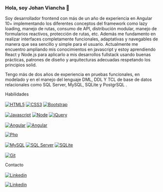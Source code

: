 ### Hola, soy Johan Viancha 👋

Soy desarrollador frontend con más de un año de experiencia en Angular 10+ implementando los diferentes conceptos del framework como lazy loading, manejo de rutas, consumo de API, distribución modular, manejo de formularios reactivos, protección de rutas, etc. Además me fundamento en realizar interfaces completamente funcionales, adaptativas y navegables de manera que sea sencillo y simple para el usuario.
Actualmente me encuentro ampliando mis conocimientos en javascript y estoy aprendiendo React y Node.js para aplicarlo a mis desarrollos fullstack usando buenas prácticas, patrones de diseño y arquitecturas adecuadas respetando los principios solid.

Tengo más de dos años de experiencia en pruebas funcionales, en modelado y en el manejo del lenguaje DML, DDL Y TCL de base de datos relacionales como SQL Server, MySQL, SQLite y PostgrSQL .

Habilidades
</br>
</br>
[![HTML5](https://img.shields.io/badge/-gray?logo=html5&label=HTML5&logoColor=white&labelColor=orange&color=orange)]()
[![CSS3](https://img.shields.io/badge/-gray?logo=css3&label=CSS3&logoColor=white&labelColor=blue&color=blue)]()
[![Bootstrap](https://img.shields.io/badge/-gray?logo=bootstrap&label=Bootstrap&logoColor=white&labelColor=purple&color=purple)]()
</br>
</br>
[![Javascript](https://img.shields.io/badge/-gray?logo=javascript&label=Javascript&color=yellow)]()
[![Node](https://img.shields.io/badge/-gray?logo=Node.js&label=Node&logoColor=white&labelColor=green&color=green)]()
[![jQuery](https://img.shields.io/badge/-gray?logo=jquery&label=jQuery&logoColor=white&labelColor=blue&color=blue)]()
</br>
</br>
[![Angular](https://img.shields.io/badge/-gray?logo=angular&label=Angular&logoColor=Red&labelColor=red&color=red)]()
[![Angular](https://img.shields.io/badge/-gray?logo=react&label=React&logoColor=Red&labelColor=red&color=blue)]()

[![Php](https://img.shields.io/badge/-gray?logo=php&label=jQuery&logoColor=white&labelColor=blue&color=blue)]()
</br>
</br>
[![MySQL](https://img.shields.io/badge/-gray?logo=mysql&label=MySQL&logoColor=white&labelColor=rgb(54%2097%20129)&color=rgb(54%2097%20129))]()
[![SQL Server](https://img.shields.io/badge/-gray?logo=microsoftsqlserver&label=SQL%20Server&logoColor=white&labelColor=rgb(192%2046%2046)&color=rgb(192%2046%2046))]()
[![SQLite](https://img.shields.io/badge/-gray?logo=sqlite&label=SQLite&logoColor=white&labelColor=rgb(1%2058%2087)&color=rgb(1%2058%2087))]()
</br>
</br>
[![Git](https://img.shields.io/badge/-gray?logo=git&label=Git&logoColor=black&labelColor=white&color=white)]()


Contacto
</br>
</br>
[![Linkedin](https://img.shields.io/badge/-gray?logo=linkedin&label=Perfil%20de%20Linkedin&logoColor=white&labelColor=rgb(10%20102%20194)&color=rgb(10%20102%20194))](https://www.linkedin.com/in/johan-viancha/)

[![Linkedin](https://img.shields.io/badge/-gray?logo=gmail&label=Enviar%20correo&logoColor=white&labelColor=rgb(221%2078%2062)&color=rgb(221%2078%2062))](mailto:vianchajohan@gmailcom)





